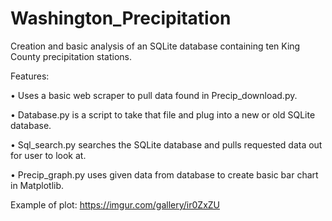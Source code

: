 # Washington_Precipitation
Creation and basic analysis of an SQLite database containing ten King County precipitation stations.

Features:

•	Uses a basic web scraper to pull data found in Precip_download.py. 

•	Database.py is a script to take that file and plug into a new or old SQLite database. 

•	Sql_search.py searches the SQLite database and pulls requested data out for user to look at. 

•	Precip_graph.py uses given data from database to create basic bar chart in Matplotlib.

Example of plot: https://imgur.com/gallery/ir0ZxZU

